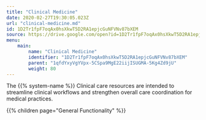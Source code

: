 ```yaml
---
title: "Clinical Medicine"
date: 2020-02-27T19:30:05.023Z
url: "clinical-medicine.md"
id: 1D2Tr1fpF7oqAx0hsXkwT5D2RA1epjcGuNFVNv87bXEM
source: https://drive.google.com/open?id=1D2Tr1fpF7oqAx0hsXkwT5D2RA1epjcGuNFVNv87bXEM
menu:
    main:
        name: "Clinical Medicine"
        identifier: "1D2Tr1fpF7oqAx0hsXkwT5D2RA1epjcGuNFVNv87bXEM"
        parent: "1qfdYxyVgYVpx-5CSpa9MgE22iijISUGMA-5Kg4Zd9jU"
        weight: 80
---
```









The {{% system-name %}} Clinical care resources are intended to streamline clinical workflows and strengthen overall care coordination for medical practices.







{{% children page="General Functionality" %}}

